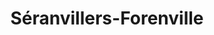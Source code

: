 ---
title: Séranvillers-Forenville
url: /seranvillers-forenville/
latitude: 50.123
longitude: 3.282
---